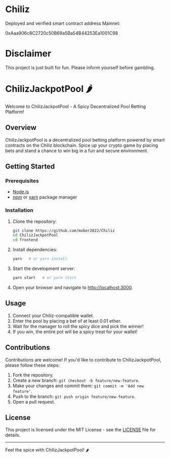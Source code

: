 # Chiliz
 
Deployed and verified smart contract address Mainnet: 

0xAaa906c8C2720c50B69a5Ba54B44253Ea1001C98

# Disclaimer
This project is just built for fun. Please inform yourself before gambling.

# ChilizJackpotPool 🌶️

Welcome to ChilizJackpotPool - A Spicy Decentralized Pool Betting Platform!

## Overview

ChilizJackpotPool is a decentralized pool betting platform powered by smart contracts on the Chiliz blockchain. Spice up your crypto game by placing bets and stand a chance to win big in a fun and secure environment.

## Getting Started

### Prerequisites

- [Node.js](https://nodejs.org/)
- [npm](https://www.npmjs.com/) or [yarn](https://yarnpkg.com/) package manager

### Installation

1. Clone the repository:

    ```bash
    git clone https://github.com/mxber2022/Chiliz
    cd ChilizJackpotPool
    cd frontend
    ```

2. Install dependencies:

    ```bash
    yarn   # or yarn install
    ```

3. Start the development server:

    ```bash
    yarn start   # or yarn start
    ```

4. Open your browser and navigate to [http://localhost:3000](http://localhost:3000).

## Usage

1. Connect your Chiliz-compatible wallet.
2. Enter the pool by placing a bet of at least 0.01 ether.
3. Wait for the manager to roll the spicy dice and pick the winner!
4. If you win, the entire pot will be a spicy treat for your wallet!

## Contributions

Contributions are welcome! If you'd like to contribute to ChilizJackpotPool, please follow these steps:

1. Fork the repository.
2. Create a new branch: `git checkout -b feature/new-feature`.
3. Make your changes and commit them: `git commit -m 'Add new feature'`.
4. Push to the branch: `git push origin feature/new-feature`.
5. Open a pull request.

## License

This project is licensed under the MIT License - see the [LICENSE](LICENSE) file for details.

---

Feel the spice with ChilizJackpotPool! 🌶️
